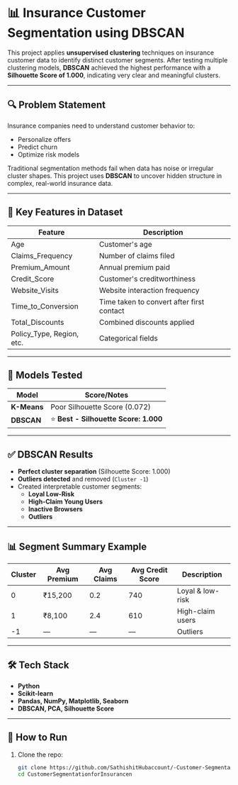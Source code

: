# 📊 Insurance Customer Segmentation using DBSCAN

This project applies **unsupervised clustering** techniques on insurance customer data to identify distinct customer segments. After testing multiple clustering models, **DBSCAN** achieved the highest performance with a **Silhouette Score of 1.000**, indicating very clear and meaningful clusters.

---

## 🔍 Problem Statement

Insurance companies need to understand customer behavior to:
- Personalize offers
- Predict churn
- Optimize risk models

Traditional segmentation methods fail when data has noise or irregular cluster shapes. This project uses **DBSCAN** to uncover hidden structure in complex, real-world insurance data.

---

## 🧠 Key Features in Dataset

| Feature | Description |
|---------|-------------|
| Age | Customer's age |
| Claims_Frequency | Number of claims filed |
| Premium_Amount | Annual premium paid |
| Credit_Score | Customer's creditworthiness |
| Website_Visits | Website interaction frequency |
| Time_to_Conversion | Time taken to convert after first contact |
| Total_Discounts | Combined discounts applied |
| Policy_Type, Region, etc. | Categorical fields |

---

## 🧪 Models Tested

| Model              | Score/Notes |
|--------------------|-------------|
| **K-Means**        | Poor Silhouette Score (0.072) |
| **DBSCAN**         | ⭐ **Best - Silhouette Score: 1.000** |

---

## ✅ DBSCAN Results

- **Perfect cluster separation** (Silhouette Score: 1.000)
- **Outliers detected** and removed (`Cluster -1`)
- Created interpretable customer segments:
  - **Loyal Low-Risk**
  - **High-Claim Young Users**
  - **Inactive Browsers**
  - **Outliers**

---

## 📊 Segment Summary Example

| Cluster | Avg Premium | Avg Claims | Avg Credit Score | Description |
|---------|-------------|------------|------------------|-------------|
| 0       | ₹15,200     | 0.2        | 740              | Loyal & low-risk |
| 1       | ₹8,100      | 2.4        | 610              | High-claim users |
| -1      | —           | —          | —                | Outliers |

---

## 🛠 Tech Stack

- **Python**
- **Scikit-learn**
- **Pandas, NumPy, Matplotlib, Seaborn**
- **DBSCAN, PCA, Silhouette Score**

---

## 📌 How to Run

1. Clone the repo:
   ```bash
   git clone https://github.com/SathishitHubaccount/-Customer-Segmentation-for-Insurance.git
   cd CustomerSegmentationforInsurancen
